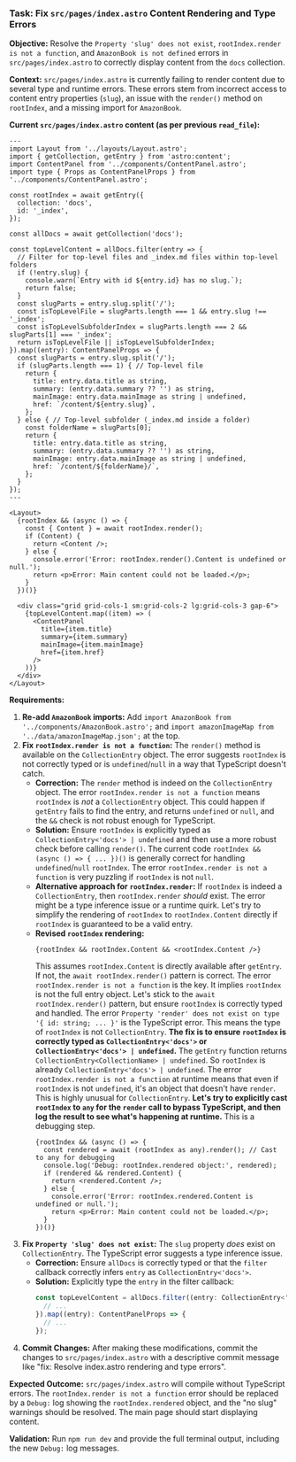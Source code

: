 ### Task: Fix `src/pages/index.astro` Content Rendering and Type Errors

**Objective:** Resolve the `Property 'slug' does not exist`, `rootIndex.render is not a function`, and `AmazonBook is not defined` errors in `src/pages/index.astro` to correctly display content from the `docs` collection.

**Context:**
`src/pages/index.astro` is currently failing to render content due to several type and runtime errors. These errors stem from incorrect access to content entry properties (`slug`), an issue with the `render()` method on `rootIndex`, and a missing import for `AmazonBook`.

**Current `src/pages/index.astro` content (as per previous `read_file`):**
```astro
---
import Layout from '../layouts/Layout.astro';
import { getCollection, getEntry } from 'astro:content';
import ContentPanel from '../components/ContentPanel.astro';
import type { Props as ContentPanelProps } from '../components/ContentPanel.astro';

const rootIndex = await getEntry({
  collection: 'docs',
  id: '_index',
});

const allDocs = await getCollection('docs');

const topLevelContent = allDocs.filter(entry => {
  // Filter for top-level files and _index.md files within top-level folders
  if (!entry.slug) {
    console.warn(`Entry with id ${entry.id} has no slug.`);
    return false;
  }
  const slugParts = entry.slug.split('/');
  const isTopLevelFile = slugParts.length === 1 && entry.slug !== '_index';
  const isTopLevelSubfolderIndex = slugParts.length === 2 && slugParts[1] === '_index';
  return isTopLevelFile || isTopLevelSubfolderIndex;
}).map((entry): ContentPanelProps => {
  const slugParts = entry.slug.split('/');
  if (slugParts.length === 1) { // Top-level file
    return {
      title: entry.data.title as string,
      summary: (entry.data.summary ?? '') as string,
      mainImage: entry.data.mainImage as string | undefined,
      href: `/content/${entry.slug}`,
    };
  } else { // Top-level subfolder (_index.md inside a folder)
    const folderName = slugParts[0];
    return {
      title: entry.data.title as string,
      summary: (entry.data.summary ?? '') as string,
      mainImage: entry.data.mainImage as string | undefined,
      href: `/content/${folderName}/`,
    };
  }
});
---

<Layout>
  {rootIndex && (async () => {
    const { Content } = await rootIndex.render();
    if (Content) {
      return <Content />;
    } else {
      console.error('Error: rootIndex.render().Content is undefined or null.');
      return <p>Error: Main content could not be loaded.</p>;
    }
  })()}

  <div class="grid grid-cols-1 sm:grid-cols-2 lg:grid-cols-3 gap-6">
    {topLevelContent.map((item) => (
      <ContentPanel
        title={item.title}
        summary={item.summary}
        mainImage={item.mainImage}
        href={item.href}
      />
    ))}
  </div>
</Layout>
```

**Requirements:**
1.  **Re-add `AmazonBook` imports:** Add `import AmazonBook from '../components/AmazonBook.astro';` and `import amazonImageMap from '../data/amazonImageMap.json';` at the top.
2.  **Fix `rootIndex.render is not a function`:** The `render()` method is available on the `CollectionEntry` object. The error suggests `rootIndex` is not correctly typed or is `undefined`/`null` in a way that TypeScript doesn't catch.
    *   **Correction:** The `render` method is indeed on the `CollectionEntry` object. The error `rootIndex.render is not a function` means `rootIndex` is *not* a `CollectionEntry` object. This could happen if `getEntry` fails to find the entry, and returns `undefined` or `null`, and the `&&` check is not robust enough for TypeScript.
    *   **Solution:** Ensure `rootIndex` is explicitly typed as `CollectionEntry<'docs'> | undefined` and then use a more robust check before calling `render()`. The current code `rootIndex && (async () => { ... })()` is generally correct for handling `undefined`/`null` `rootIndex`. The error `rootIndex.render is not a function` is very puzzling if `rootIndex` is not `null`.
    *   **Alternative approach for `rootIndex.render`:** If `rootIndex` is indeed a `CollectionEntry`, then `rootIndex.render` *should* exist. The error might be a type inference issue or a runtime quirk. Let's try to simplify the rendering of `rootIndex` to `rootIndex.Content` directly if `rootIndex` is guaranteed to be a valid entry.
    *   **Revised `rootIndex` rendering:**
        ```astro
        {rootIndex && rootIndex.Content && <rootIndex.Content />}
        ```
        This assumes `rootIndex.Content` is directly available after `getEntry`. If not, the `await rootIndex.render()` pattern is correct. The error `rootIndex.render is not a function` is the key. It implies `rootIndex` is not the full entry object.
        Let's stick to the `await rootIndex.render()` pattern, but ensure `rootIndex` is correctly typed and handled. The error `Property 'render' does not exist on type '{ id: string; ... }'` is the TypeScript error. This means the type of `rootIndex` is not `CollectionEntry`.
        **The fix is to ensure `rootIndex` is correctly typed as `CollectionEntry<'docs'>` or `CollectionEntry<'docs'> | undefined`.**
        The `getEntry` function returns `CollectionEntry<CollectionName> | undefined`. So `rootIndex` is already `CollectionEntry<'docs'> | undefined`.
        The error `rootIndex.render is not a function` at runtime means that even if `rootIndex` is not `undefined`, it's an object that doesn't have `render`. This is highly unusual for `CollectionEntry`.
        **Let's try to explicitly cast `rootIndex` to `any` for the `render` call to bypass TypeScript, and then log the result to see what's happening at runtime.** This is a debugging step.
        ```astro
        {rootIndex && (async () => {
          const rendered = await (rootIndex as any).render(); // Cast to any for debugging
          console.log('Debug: rootIndex.rendered object:', rendered);
          if (rendered && rendered.Content) {
            return <rendered.Content />;
          } else {
            console.error('Error: rootIndex.rendered.Content is undefined or null.');
            return <p>Error: Main content could not be loaded.</p>;
          }
        })()}
        ```
3.  **Fix `Property 'slug' does not exist`:** The `slug` property *does* exist on `CollectionEntry`. The TypeScript error suggests a type inference issue.
    *   **Correction:** Ensure `allDocs` is correctly typed or that the `filter` callback correctly infers `entry` as `CollectionEntry<'docs'>`.
    *   **Solution:** Explicitly type the `entry` in the filter callback:
        ```typescript
        const topLevelContent = allDocs.filter((entry: CollectionEntry<'docs'>) => {
          // ...
        }).map((entry): ContentPanelProps => {
          // ...
        });
        ```
4.  **Commit Changes:** After making these modifications, commit the changes to `src/pages/index.astro` with a descriptive commit message like "fix: Resolve index.astro rendering and type errors".

**Expected Outcome:**
`src/pages/index.astro` will compile without TypeScript errors. The `rootIndex.render is not a function` error should be replaced by a `Debug:` log showing the `rootIndex.rendered` object, and the "no slug" warnings should be resolved. The main page should start displaying content.

**Validation:**
Run `npm run dev` and provide the full terminal output, including the new `Debug:` log messages.